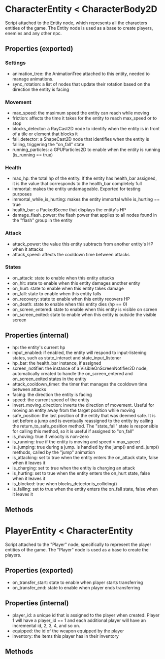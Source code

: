 # CharacterEntity < CharacterBody2D
Script attached to the Entity node, which represents all the characters entities of the game.
The Entity node is used as a base to create players, enemies and any other npc.

## Properties (exported)
### Settings
- animation_tree: the AnimationTree attached to this entity, needed to manage animations.
- sync_rotation: a list of nodes that update their rotation based on the direction the entity is facing

### Movement
- max_speed: the maximum speed the entity can reach while moving
- friction: affects the time it takes for the entity to reach max_speed or to stop
- blocks_detector: a RayCast2D node to identify when the entity is in front of a tile or element that blocks it
- fall_detector: a ShapeCast2D node that identifies when the entity is falling, triggering the "on_fall" state
- running_particles: a GPUParticles2D to enable when the entity is running (is_running == true)

### Health
- max_hp: the total hp of the entity. If the entity has health_bar assigned, it is the value that corresponds to the health_bar completely full
- immortal: makes the entity undamageable. Exported for testing purposes
- immortal_while_is_hurting: makes the entity immortal while is_hurting == true
- health_bar: a PackedScene that displays the entity's HP
- damage_flash_power: the flash power that applies to all nodes found in the "flash" group in the entity

### Attack
- attack_power: the value this entity subtracts from another entity's HP when it attacks
- attack_speed: affects the cooldown time between attacks

### States
- on_attack: state to enable when this entity attacks
- on_hit: state to enable when this entity damages another entity
- on_hurt: state to enable when this entity takes damage
- on_fall: state to enable when this entity falls
- on_recovery: state to enable when this entity recovers HP
- on_death: state to enable when this entity dies (hp == 0)
- on_screen_entered: state to enable when this entity is visible on screen
- on_screen_exited: state to enable when this entity is outside the visible screen

## Properties (internal)
- hp: the entity's current hp
- input_enabled: if enabled, the entity will respond to input-listening states, such as state_interact and state_input_listener
- hp_bar: the health_bar instance, if assigned
- screen_notifier: the instance of a VisibleOnScreenNotifier2D node, automatically created to handle the on_screen_entered and on_screen_exited states in the entity
- attack_cooldown_timer: the timer that manages the cooldown time between attacks
- facing: the direction the entity is facing
- speed: the current speed of the entity
- invert_moving_direction: inverts the direction of movement. Useful for moving an entity away from the target position while moving
- safe_position: the last position of the entity that was deemed safe. It is set before a jump and is eventually reassigned to the entity by calling the return_to_safe_position method. The "state_fall" state is responsible for calling this method, so it is useful if assigned to "on_fall"
- is_moving: true if velocity is non-zero
- is_running: true if the entity is moving and speed > max_speed
- is_jumping: true during a jump. is handled by the jump() and end_jump() methods, called by the "jump" animation
- is_attacking: set to true when the entity enters the on_attack state, false when it leaves it
- is_charging: set to true when the entity is charging an attack
- is_hurting: set to true when the entity enters the on_hurt state, false when it leaves it
- is_blocked: true when blocks_detector.is_colliding()
- is_falling: set to true when the entity enters the on_fall state, false when it leaves it

## Methods

# PlayerEntity < CharacterEntity
Script attached to the "Player" node, specifically to represent the player entities of the game.
The "Player" node is used as a base to create the players.

## Properties (exported)
- on_transfer_start: state to enable when player starts transferring
- on_transfer_end: state to enable when player ends transferring

## Properties (internal)
- player_id: a unique id that is assigned to the player when created. Player 1 will have a player_id == 1 and each additional player will have an incremental id, 2, 3, 4, and so on.
- equipped: the id of the weapon equipped by the player
- inventory: the items this player has in their inventory

## Methods